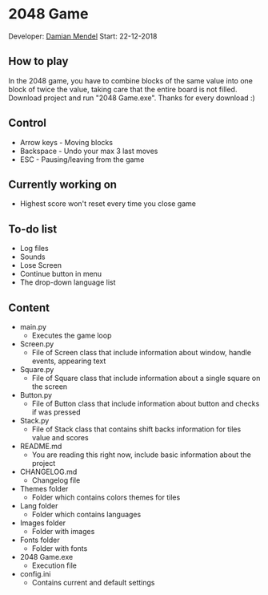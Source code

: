 # 2048 Game
Developer: [Damian Mendel](https://github.com/MendelDamian)
Start: 22-12-2018
## How to play
In the 2048 game, you have to combine blocks of the same value into one block of twice the value, taking care that the entire board is not filled. Download project and run "2048 Game.exe". Thanks for every download :)

## Control
- Arrow keys - Moving blocks
- Backspace - Undo your max 3 last moves
- ESC - Pausing/leaving from the game

## Currently working on
- Highest score won't reset every time you close game

## To-do list
- Log files
- Sounds
- Lose Screen
- Continue button in menu
- The drop-down language list

## Content
- main.py
  - Executes the game loop
- Screen.py
  - File of Screen class that include information about window, handle events, appearing text
- Square.py
  - File of Square class that include information about a single square on the screen
- Button.py
  - File of Button class that include information about button and checks if was pressed
- Stack.py
  - File of Stack class that contains shift backs information for tiles value and scores
- README.md
  - You are reading this right now, include basic information about the project
- CHANGELOG.md
  - Changelog file
- Themes folder
  - Folder which contains colors themes for tiles
- Lang folder
  - Folder which contains languages
- Images folder
  - Folder with images
- Fonts folder
  - Folder with fonts
- 2048 Game.exe
  - Execution file
- config.ini
  - Contains current and default settings
